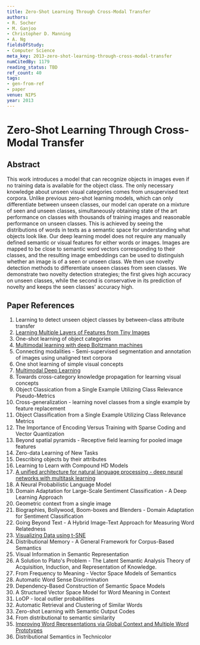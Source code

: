 ```yaml
---
title: Zero-Shot Learning Through Cross-Modal Transfer
authors:
- R. Socher
- M. Ganjoo
- Christopher D. Manning
- A. Ng
fieldsOfStudy:
- Computer Science
meta_key: 2013-zero-shot-learning-through-cross-modal-transfer
numCitedBy: 1179
reading_status: TBD
ref_count: 40
tags:
- gen-from-ref
- paper
venue: NIPS
year: 2013
---
```


# Zero-Shot Learning Through Cross-Modal Transfer

## Abstract

This work introduces a model that can recognize objects in images even if no training data is available for the object class. The only necessary knowledge about unseen visual categories comes from unsupervised text corpora. Unlike previous zero-shot learning models, which can only differentiate between unseen classes, our model can operate on a mixture of seen and unseen classes, simultaneously obtaining state of the art performance on classes with thousands of training images and reasonable performance on unseen classes. This is achieved by seeing the distributions of words in texts as a semantic space for understanding what objects look like. Our deep learning model does not require any manually defined semantic or visual features for either words or images. Images are mapped to be close to semantic word vectors corresponding to their classes, and the resulting image embeddings can be used to distinguish whether an image is of a seen or unseen class. We then use novelty detection methods to differentiate unseen classes from seen classes. We demonstrate two novelty detection strategies; the first gives high accuracy on unseen classes, while the second is conservative in its prediction of novelty and keeps the seen classes' accuracy high.

## Paper References

1. Learning to detect unseen object classes by between-class attribute transfer
2. [Learning Multiple Layers of Features from Tiny Images](2009-learning-multiple-layers-of-features-from-tiny-images)
3. One-shot learning of object categories
4. [Multimodal learning with deep Boltzmann machines](2012-multimodal-learning-with-deep-boltzmann-machines)
5. Connecting modalities - Semi-supervised segmentation and annotation of images using unaligned text corpora
6. One shot learning of simple visual concepts
7. [Multimodal Deep Learning](2011-multimodal-deep-learning)
8. Towards cross-category knowledge propagation for learning visual concepts
9. Object Classication from a Single Example Utilizing Class Relevance Pseudo-Metrics
10. Cross-generalization - learning novel classes from a single example by feature replacement
11. Object Classification from a Single Example Utilizing Class Relevance Metrics
12. The Importance of Encoding Versus Training with Sparse Coding and Vector Quantization
13. Beyond spatial pyramids - Receptive field learning for pooled image features
14. Zero-data Learning of New Tasks
15. Describing objects by their attributes
16. Learning to Learn with Compound HD Models
17. [A unified architecture for natural language processing - deep neural networks with multitask learning](2008-a-unified-architecture-for-natural-language-processing-deep-neural-networks-with-multitask-learning)
18. A Neural Probabilistic Language Model
19. Domain Adaptation for Large-Scale Sentiment Classification - A Deep Learning Approach
20. Geometric context from a single image
21. Biographies, Bollywood, Boom-boxes and Blenders - Domain Adaptation for Sentiment Classification
22. Going Beyond Text - A Hybrid Image-Text Approach for Measuring Word Relatedness
23. [Visualizing Data using t-SNE](2008-visualizing-data-using-t-sne)
24. Distributional Memory - A General Framework for Corpus-Based Semantics
25. Visual Information in Semantic Representation
26. A Solution to Plato's Problem - The Latent Semantic Analysis Theory of Acquisition, Induction, and Representation of Knowledge.
27. From Frequency to Meaning - Vector Space Models of Semantics
28. Automatic Word Sense Discrimination
29. Dependency-Based Construction of Semantic Space Models
30. A Structured Vector Space Model for Word Meaning in Context
31. LoOP - local outlier probabilities
32. Automatic Retrieval and Clustering of Similar Words
33. Zero-shot Learning with Semantic Output Codes
34. From distributional to semantic similarity
35. [Improving Word Representations via Global Context and Multiple Word Prototypes](2012-improving-word-representations-via-global-context-and-multiple-word-prototypes)
36. Distributional Semantics in Technicolor

